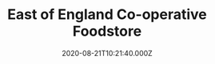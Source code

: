 ---
date: 2020-08-21T10:21:40.000Z
title: East of England Co-operative Foodstore
latitude: 52.15200551160411
longitude: 1.6012062828277274
category: checkin
---